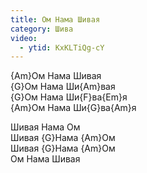 ```yaml
---
title: Ом Нама Шивая
category: Шива
video:
  - ytid: KxKLTiQg-cY
---
```

{Am}Ом Нама Шивая  
{G}Ом Нама Ши{Am}вая  
{G}Ом Нама Ши{F}ва{Em}я  
{Am}Ом Нама Ши{G}ва{Am}я

Шивая Нама Ом  
Шивая {G}Нама {Am}Ом  
Шивая {G}Нама {Am}Ом  
Ом Нама Шивая

